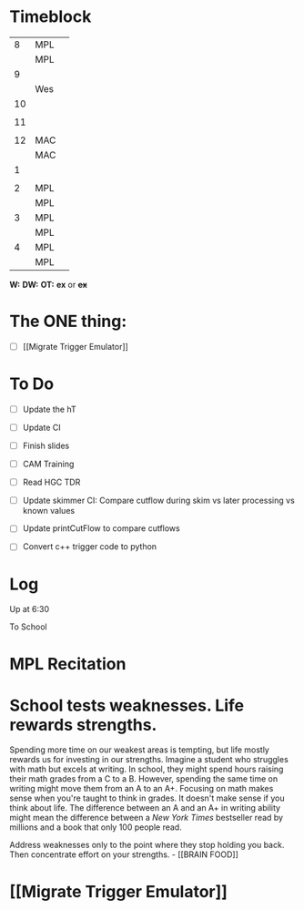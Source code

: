 # Timeblock

|     |     |     |
| --- | --- | --- |
| 8   | MPL |     |
|     | MPL |     |
| 9   |     |     |
|     | Wes |     |
| 10  |     |     |
|     |     |     |
| 11  |     |     |
|     |     |     |
| 12  | MAC |     |
|     | MAC |     |
| 1   |     |     |
|     |     |     |
| 2   | MPL |     |
|     | MPL |     |
| 3   | MPL |     |
|     | MPL |     |
| 4   | MPL |     |
|     | MPL |     |

**W:**
**DW:**
**OT:**
**ex** or **~~ex~~**

# The ONE thing: 
- [ ] [[Migrate Trigger Emulator]]


# To Do
- [ ] Update the hT 
- [ ] Update CI
- [ ] Finish slides
- [ ] CAM Training
- [ ] Read HGC TDR
- [ ] Update skimmer CI: Compare cutflow during skim vs later processing vs known values
- [ ] Update printCutFlow to compare cutflows
- [ ] Convert c++ trigger code to python


# Log

Up at 6:30

To School

# MPL Recitation 

# School tests weaknesses. Life rewards strengths.
Spending more time on our weakest areas is tempting, but life mostly rewards us for investing in our strengths. Imagine a student who struggles with math but excels at writing. In school, they might spend hours raising their math grades from a C to a B. However, spending the same time on writing might move them from an A to an A+. Focusing on math makes sense when you're taught to think in grades. It doesn't make sense if you think about life. The difference between an A and an A+ in writing ability might mean the difference between a _New York Times_ bestseller read by millions and a book that only 100 people read.

Address weaknesses only to the point where they stop holding you back. Then concentrate effort on your strengths.  - [[BRAIN FOOD]]

# [[Migrate Trigger Emulator]]



